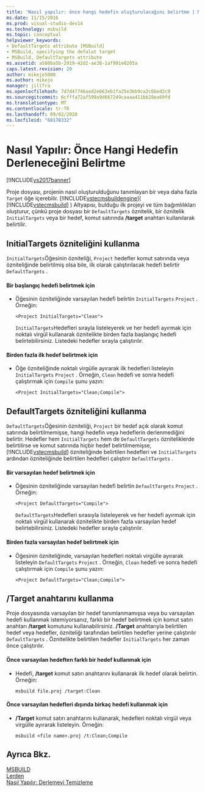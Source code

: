 ```yaml
---
title: 'Nasıl yapılır: önce hangi hedefin oluşturulacağını belirtme | Microsoft Docs'
ms.date: 11/15/2016
ms.prod: visual-studio-dev14
ms.technology: msbuild
ms.topic: conceptual
helpviewer_keywords:
- DefaultTargets attribute [MSBuild]
- MSBuild, specifying the defalut target
- MSBuild, DefaultTargets attribute
ms.assetid: a580ba5b-2919-42d2-ae38-1af991e0205a
caps.latest.revision: 20
author: mikejo5000
ms.author: mikejo
manager: jillfra
ms.openlocfilehash: 7d7d47746aed2e663eb1fa25e3bb9ca2c6bed2c9
ms.sourcegitcommit: 6cfffa72af599a9d667249caaaa411bb28ea69fd
ms.translationtype: MT
ms.contentlocale: tr-TR
ms.lasthandoff: 09/02/2020
ms.locfileid: "68178332"
---
```

# <a name="how-to-specify-which-target-to-build-first"></a>Nasıl Yapılır: Önce Hangi Hedefin Derleneceğini Belirtme
[!INCLUDE[vs2017banner](../includes/vs2017banner.md)]

Proje dosyası, projenin nasıl oluşturulduğunu tanımlayan bir veya daha fazla `Target` öğe içerebilir. [!INCLUDE[vstecmsbuildengine](../includes/vstecmsbuildengine-md.md)]( [!INCLUDE[vstecmsbuild](../includes/vstecmsbuild-md.md)] ) Altyapısı, bulduğu ilk projeyi ve tüm bağımlılıkları oluşturur, çünkü proje dosyası bir `DefaultTargets` öznitelik, bir öznitelik `InitialTargets` veya bir hedef, komut satırında **/target** anahtarı kullanılarak belirtilir.  
  
## <a name="using-the-initialtargets-attribute"></a>InitialTargets özniteliğini kullanma  
 `InitialTargets`Öğesinin özniteliği, `Project` hedefler komut satırında veya özniteliğinde belirtilmiş olsa bile, ilk olarak çalıştırılacak hedefi belirtir `DefaultTargets` .  
  
#### <a name="to-specify-one-initial-target"></a>Bir başlangıç hedefi belirtmek için  
  
- Öğesinin özniteliğinde varsayılan hedefi belirtin `InitialTargets` `Project` . Örneğin:  
  
   `<Project InitialTargets="Clean">`  
  
  `InitialTargets`Hedefleri sırayla listeleyerek ve her hedefi ayırmak için noktalı virgül kullanarak öznitelikte birden fazla başlangıç hedefi belirtebilirsiniz. Listedeki hedefler sırayla çalıştırılır.  
  
#### <a name="to-specify-more-than-one-initial-target"></a>Birden fazla ilk hedef belirtmek için  
  
- Öğe özniteliğinde noktalı virgülle ayırarak ilk hedefleri listeleyin `InitialTargets` `Project` . Örneğin, `Clean` hedefi ve sonra hedefi çalıştırmak için `Compile` şunu yazın:  
  
     `<Project InitialTargets="Clean;Compile">`  
  
## <a name="using-the-defaulttargets-attribute"></a>DefaultTargets özniteliğini kullanma  
 `DefaultTargets`Öğesinin özniteliği, `Project` bir hedef açık olarak komut satırında belirtilmemişse, hangi hedefin veya hedeflerin derlenmediğini belirtir. Hedefler hem `InitialTargets` hem de `DefaultTargets` özniteliklerde belirtilirse ve komut satırında hiçbir hedef belirtilmemişse, [!INCLUDE[vstecmsbuild](../includes/vstecmsbuild-md.md)] özniteliğinde belirtilen hedefleri ve `InitialTargets` ardından özniteliğinde belirtilen hedefleri çalıştırır `DefaultTargets` .  
  
#### <a name="to-specify-one-default-target"></a>Bir varsayılan hedef belirtmek için  
  
- Öğesinin özniteliğinde varsayılan hedefi belirtin `DefaultTargets` `Project` . Örneğin:  
  
   `<Project DefaultTargets="Compile">`  
  
  `DefaultTargets`Hedefleri sırasıyla listeleyerek ve her hedefi ayırmak için noktalı virgül kullanarak öznitelikte birden fazla varsayılan hedef belirtebilirsiniz. Listedeki hedefler sırayla çalıştırılır.  
  
#### <a name="to-specify-more-than-one-default-target"></a>Birden fazla varsayılan hedef belirtmek için  
  
- Öğesinin özniteliğinde, varsayılan hedefleri noktalı virgülle ayırarak listeleyin `DefaultTargets` `Project` . Örneğin, `Clean` hedefi ve sonra hedefi çalıştırmak için `Compile` şunu yazın:  
  
     `<Project DefaultTargets="Clean;Compile">`  
  
## <a name="using-the-target-switch"></a>/Target anahtarını kullanma  
 Proje dosyasında varsayılan bir hedef tanımlanmamışsa veya bu varsayılan hedefi kullanmak istemiyorsanız, farklı bir hedef belirtmek için komut satırı anahtarı **/target** komutunu kullanabilirsiniz. **/Target** anahtarıyla belirtilen hedef veya hedefler, özniteliği tarafından belirtilen hedefler yerine çalıştırılır `DefaultTargets` . Öznitelikte belirtilen hedefler `InitialTargets` her zaman önce çalıştırılır.  
  
#### <a name="to-use-a-target-other-than-the-default-target-first"></a>Önce varsayılan hedeften farklı bir hedef kullanmak için  
  
- Hedefi, **/target** komut satırı anahtarını kullanarak ilk hedef olarak belirtin. Örneğin:  
  
     `msbuild file.proj /target:Clean`  
  
#### <a name="to-use-several-targets-other-than-the-default-targets-first"></a>Önce varsayılan hedefleri dışında birkaç hedefi kullanmak için  
  
- **/Target** komut satırı anahtarını kullanarak, hedefleri noktalı virgül veya virgülle ayırarak listeleyin. Örneğin:  
  
     `msbuild <file name>.proj /t:Clean;Compile`  
  
## <a name="see-also"></a>Ayrıca Bkz.
  [MSBUILD](msbuild.md)  
 [Lerden](../msbuild/msbuild-targets.md)   
 [Nasıl Yapılır: Derlemeyi Temizleme](../msbuild/how-to-clean-a-build.md)
